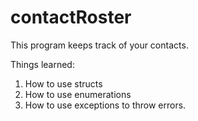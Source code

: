 # contactRoster
This program keeps track of your contacts.

Things learned:
1. How to use structs
2. How to use enumerations
3. How to use exceptions to throw errors.
